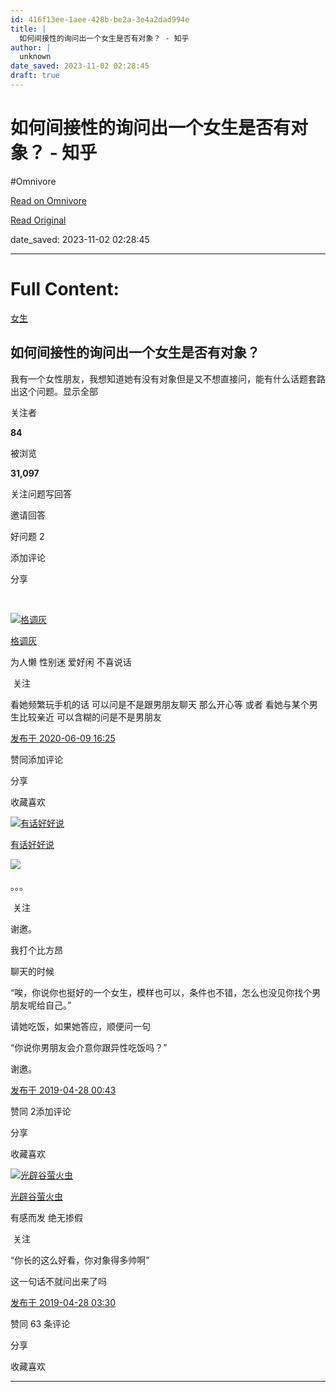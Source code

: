 ```yaml
---
id: 416f13ee-1aee-428b-be2a-3e4a2dad994e
title: |
  如何间接性的询问出一个女生是否有对象？ - 知乎
author: |
  unknown
date_saved: 2023-11-02 02:28:45
draft: true
---
```


# 如何间接性的询问出一个女生是否有对象？ - 知乎
#Omnivore

[Read on Omnivore](https://omnivore.app/me/https-www-zhihu-com-question-322017428-answer-1274088523-18b8eb83182)

[Read Original](https://www.zhihu.com/question/322017428/answer/1274088523)

date_saved: 2023-11-02 02:28:45


--- 

# Full Content: 

[女生](https://www.zhihu.com/topic/19561847)

## 如何间接性的询问出一个女生是否有对象？

我有一个女性朋友，我想知道她有没有对象但是又不想直接问，能有什么话题套路出这个问题。显示全部 ​

关注者

**84**

被浏览

**31,097**

关注问题​写回答

​邀请回答

​好问题 2

​添加评论

​分享

​

[![格调灰](https://proxy-prod.omnivore-image-cache.app/0x0,ssyhVJwFRJ5URA8M4J-49LlPxnpXzyxBGCEUZelXQ0xw/https://picx.zhimg.com/v2-0433d9dd9bbfd8fce2a1d4286a2245b5_l.jpg?source=2c26e567)](https://www.zhihu.com/people/ge-diao-hui-19)

[格调灰](https://www.zhihu.com/people/ge-diao-hui-19)

为人懒 性别迷 爱好闲 不喜说话

​ 关注

看她频繁玩手机的话 可以问是不是跟男朋友聊天 那么开心等 或者 看她与某个男生比较亲近 可以含糊的问是不是男朋友

[发布于 2020-06-09 16:25](https://www.zhihu.com/question/322017428/answer/1274088523)

​赞同​​添加评论

​分享

​收藏​喜欢

[![有话好好说](https://proxy-prod.omnivore-image-cache.app/0x0,s9NZgRAOz56ktWmqGFkW4U-M2rRLs6geTYJpac_GTX40/https://pic1.zhimg.com/v2-f8ac1eb7eb5eaabc5829bcb5d0c65ff1_l.jpg?source=1940ef5c)](https://www.zhihu.com/people/ling-lie-4-36)

[有话好好说](https://www.zhihu.com/people/ling-lie-4-36)

​![](https://proxy-prod.omnivore-image-cache.app/0x0,sRpP1H2oa_TfsDLpATwsIt6ipVLRN7HlUZGTch2Ee4JQ/https://picx.zhimg.com/v2-4812630bc27d642f7cafcd6cdeca3d7a.jpg?source=88ceefae)

。。。

​ 关注

谢邀。

我打个比方昂

聊天的时候

“唉，你说你也挺好的一个女生，模样也可以，条件也不错，怎么也没见你找个男朋友呢给自己。”

请她吃饭，如果她答应，顺便问一句

“你说你男朋友会介意你跟异性吃饭吗？”

谢邀。

[发布于 2019-04-28 00:43](https://www.zhihu.com/question/322017428/answer/665651862)

​赞同 2​​添加评论

​分享

​收藏​喜欢

[![光辟谷萤火虫](https://proxy-prod.omnivore-image-cache.app/0x0,st4r28UmaVMyMsIpRhSO-Qdxnos0qIZqTcq0teyYjnGs/https://pic1.zhimg.com/v2-b69c42ae2a1824f6a92a83278cb615b5_l.jpg?source=1940ef5c)](https://www.zhihu.com/people/zheng-zheng-zheng-zheng-zheng-zheng-zheng-zheng-78)

[光辟谷萤火虫](https://www.zhihu.com/people/zheng-zheng-zheng-zheng-zheng-zheng-zheng-zheng-78)

有感而发 绝无掺假

​ 关注

“你长的这么好看，你对象得多帅啊”

这一句话不就问出来了吗

[发布于 2019-04-28 03:30](https://www.zhihu.com/question/322017428/answer/665850914)

​赞同 6​​3 条评论

​分享

​收藏​喜欢

---

